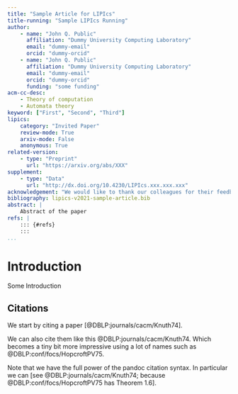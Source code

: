 ```yaml
---
title: "Sample Article for LIPIcs"
title-running: "Sample LIPIcs Running"
author:
    - name: "John Q. Public"
      affiliation: "Dummy University Computing Laboratory"
      email: "dummy-email"
      orcid: "dummy-orcid"
    - name: "John Q. Public"
      affiliation: "Dummy University Computing Laboratory"
      email: "dummy-email"
      orcid: "dummy-orcid"
      funding: "some funding"
acm-cc-desc:
    - Theory of computation
    - Automata theory
keyword: ["First", "Second", "Third"]
lipics:
    category: "Invited Paper"
    review-mode: True
    arxiv-mode: False
    anonymous: True
related-version:
    - type: "Preprint"
      url: "https://arxiv.org/abs/XXX"
supplement:
    - type: "Data"
      url: "http://dx.doi.org/10.4230/LIPIcs.xxx.xxx.xxx"
acknowledgement: "We would like to thank our colleagues for their feedback."
bibliography: lipics-v2021-sample-article.bib
abstract: |
    Abstract of the paper
refs: |
    ::: {#refs}
    :::
...
```



# Introduction

Some Introduction 

## Citations 

We start by citing a paper [@DBLP:journals/cacm/Knuth74].

We can also cite them like this @DBLP:journals/cacm/Knuth74. Which becomes
a tiny bit more impressive using a lot of names such as
@DBLP:conf/focs/HopcroftPV75.

Note that we have the full power of the pandoc citation syntax. In particular
we can [see @DBLP:journals/cacm/Knuth74; because @DBLP:conf/focs/HopcroftPV75
has Theorem 1.6].
